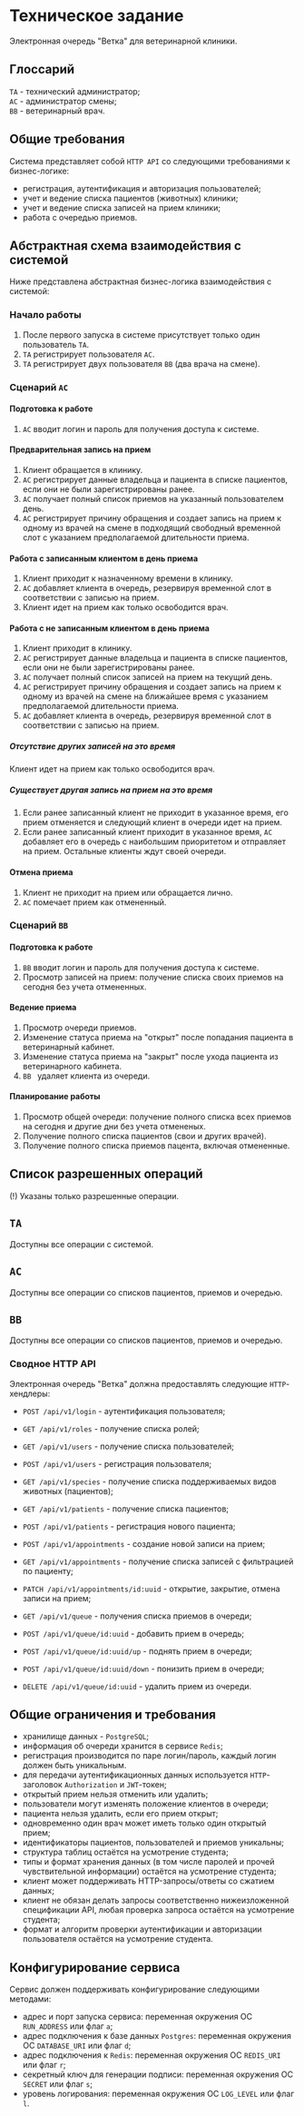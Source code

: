 # Техническое задание
Электронная очередь "Ветка" для ветеринарной клиники.

## Глоссарий
`ТА` - технический администратор;  
`АС` - администратор смены;  
`ВВ` - ветеринарный врач.  

## Общие требования
Система представляет собой `HTTP API` со следующими требованиями к бизнес-логике:
- регистрация, аутентификация и авторизация пользователей;
- учет и ведение списка пациентов (животных) клиники;
- учет и ведение списка записей на прием клиники;
- работа с очередью приемов.

## Абстрактная схема взаимодействия с системой
Ниже представлена абстрактная бизнес-логика взаимодействия с системой:

### Начало работы
1. После первого запуска в системе присутствует только один пользователь `ТА`.
2. `ТА` регистрирует пользователя `АС`.
3. `ТА` регистрирует двух пользователя `ВВ` (два врача на смене).

### Сценарий `АС`
#### Подготовка к работе
1. `АС` вводит логин и пароль для получения доступа к системе.

#### Предварительная запись на прием
1. Клиент обращается в клинику.
2. `АС` регистрирует данные владельца и пациента в списке пациентов, если они не были зарегистрированы ранее.
3. `АС` получает полный список приемов на указанный пользователем день.
4. `АС` регистрирует причину обращения и создает запись на прием к одному из врачей на смене в подходящий свободный временной слот c указанием предполагаемой длительности приема.

#### Работа с записанным клиентом в день приема
1. Клиент приходит к назначенному времени в клинику.
2. `АС` добавляет клиента в очередь, резервируя временной слот в соответствии с записью на прием.
3. Клиент идет на прием как только освободится врач.

#### Работа с не записанным клиентом в день приема
1. Клиент приходит в клинику.
2. `АС` регистрирует данные владельца и пациента в списке пациентов, если они не были зарегистрированы ранее.
3. `АС` получает полный список записей на прием на текущий день.
4. `АС` регистрирует причину обращения и создает запись на прием к одному из врачей на смене на ближайшее время c указанием предполагаемой длительности приема.
5. `АС` добавляет клиента в очередь, резервируя временной слот в соответствии с записью на прием.

##### Отсутствие других записей на это время
Клиент идет на прием как только освободится врач.

##### Существует другая запись на прием на это время
1. Если ранее записанный клиент не приходит в указанное время, его прием отменяется и следующий клиент в очереди идет на прием.
2. Если ранее записанный клиент приходит в указанное время, `AC` добавляет его в очередь с наибольшим приоритетом и отправляет на прием. Остальные клиенты ждут своей очереди.

#### Отмена приема
1. Клиент не приходит на прием или обращается лично.
2. `АС` помечает прием как отмененный.

### Сценарий `ВВ`
#### Подготовка к работе
1. `ВВ` вводит логин и пароль для получения доступа к системе.
2. Просмотр записей на прием: получение списка своих приемов на сегодня без учета отмененных.

#### Ведение приема
1. Просмотр очереди приемов.
2. Изменение статуса приема на "открыт" после попадания пациента в ветеринарный кабинет.
3. Изменение статуса приема на "закрыт" после ухода пациента из ветеринарного кабинета.
4. `ВВ ` удаляет клиента из очереди.

#### Планирование работы
1. Просмотр общей очереди: получение полного списка всех приемов на сегодня и другие дни без учета отмененых.
2. Получение полного списка пациентов (свои и других врачей).
3. Получение полного списка приемов пацента, включая отмененные.

## Список разрешенных операций
(!) Указаны только разрешенные операции.

## `ТА`
Доступны все операции с системой.

## `АС`
Доступны все операции со списков пациентов, приемов и очередью.

## `ВВ`
Доступны все операции со списков пациентов, приемов и очередью.

### Сводное HTTP API
Электронная очередь "Ветка" должна предоставлять следующие `HTTP`-хендлеры:
- `POST /api/v1/login` - аутентификация пользователя;
- `GET /api/v1/roles` - получение списка ролей;
- `GET /api/v1/users` - получение списка пользователей;
- `POST /api/v1/users` - регистрация пользователя;

- `GET /api/v1/species` - получение списка поддерживаемых видов животных (пациентов);

- `GET /api/v1/patients` - получение списка пациентов;
- `POST /api/v1/patients` - регистрация нового пациента;

- `POST /api/v1/appointments` - создание новой записи на прием;
- `GET /api/v1/appointments` - получение списка записей c фильтрацией по пациенту;
- `PATCH /api/v1/appointments/id:uuid` - открытие, закрытие, отмена записи на прием;

- `GET /api/v1/queue` - получения списка приемов в очереди;
- `POST /api/v1/queue/id:uuid` - добавить прием в очередь;
- `POST /api/v1/queue/id:uuid/up` - поднять прием в очереди;
- `POST /api/v1/queue/id:uuid/down` - понизить прием в очереди;
- `DELETE /api/v1/queue/id:uuid` - удалить прием из очереди.

## Общие ограничения и требования
- хранилище данных - `PostgreSQL`;
- информация об очереди хранится в сервисе `Redis`;
- регистрация производится по паре логин/пароль, каждый логин должен быть уникальным.
- для передачи аутентификационных данных используется `HTTP`-заголовок `Authorization` и `JWT`-токен;
- открытый прием нельзя отменить или удалить;
- пользователи могут изменять положение клиентов в очереди;
- пациента нельзя удалить, если его прием открыт;
- одновременно один врач может иметь только один открытый прием;
- идентификаторы пациентов, пользователей и приемов уникальны;
- структура таблиц остаётся на усмотрение студента;
- типы и формат хранения данных (в том числе паролей и прочей чувствительной информации) остаётся на усмотрение студента;
- клиент может поддерживать HTTP-запросы/ответы со сжатием данных;
- клиент не обязан делать запросы соответственно нижеизложенной спецификации API, любая проверка запроса остаётся на усмотрение студента;
- формат и алгоритм проверки аутентификации и авторизации пользователя остаётся на усмотрение студента.

## Конфигурирование сервиса
Сервис должен поддерживать конфигурирование следующими методами:
- адрес и порт запуска сервиса: переменная окружения ОС `RUN_ADDRESS` или флаг `a`;
- адрес подключения к базе данных `Postgres`: переменная окружения ОС `DATABASE_URI` или флаг `d`;
- адрес подключения к `Redis`: переменная окружения ОС `REDIS_URI` или флаг `r`;
- секретный ключ для генерации подписи: переменная окружения ОС `SECRET` или флаг `s`;
- уровень логирования: переменная окружения ОС `LOG_LEVEL` или флаг `l`.
